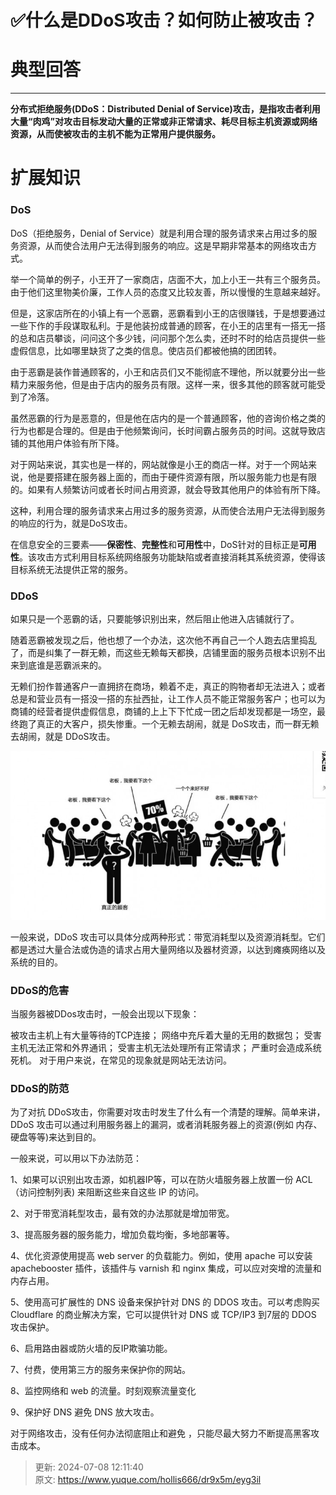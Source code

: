 # ✅什么是DDoS攻击？如何防止被攻击？

# 典型回答
****

**分布式拒绝服务(DDoS：Distributed Denial of Service)攻击，是指攻击者利用大量“肉鸡”对攻击目标发动大量的正常或非正常请求、耗尽目标主机资源或网络资源，从而使被攻击的主机不能为正常用户提供服务。**



# 扩展知识
### DoS


DoS（拒绝服务，Denial of Service）就是利用合理的服务请求来占用过多的服务资源，从而使合法用户无法得到服务的响应。这是早期非常基本的网络攻击方式。



举一个简单的例子，小王开了一家商店，店面不大，加上小王一共有三个服务员。由于他们这里物美价廉，工作人员的态度又比较友善，所以慢慢的生意越来越好。



但是，这家店所在的小镇上有一个恶霸，恶霸看到小王的店很赚钱，于是想要通过一些下作的手段谋取私利。于是他装扮成普通的顾客，在小王的店里有一搭无一搭的总和店员攀谈，问问这个多少钱，问问那个怎么卖，还时不时的给店员提供一些虚假信息，比如哪里缺货了之类的信息。使店员们都被他搞的团团转。



由于恶霸是装作普通顾客的，小王和店员们又不能彻底不理他，所以就要分出一些精力来服务他，但是由于店内的服务员有限。这样一来，很多其他的顾客就可能受到了冷落。



虽然恶霸的行为是恶意的，但是他在店内的是一个普通顾客，他的咨询价格之类的行为也都是合理的。但是由于他频繁询问，长时间霸占服务员的时间。这就导致店铺的其他用户体验有所下降。



对于网站来说，其实也是一样的，网站就像是小王的商店一样。对于一个网站来说，他是要搭建在服务器上面的，而由于硬件资源有限，所以服务能力也是有限的。如果有人频繁访问或者长时间占用资源，就会导致其他用户的体验有所下降。



这种，利用合理的服务请求来占用过多的服务资源，从而使合法用户无法得到服务的响应的行为，就是DoS攻击。



在信息安全的三要素——**保密性**、**完整性**和**可用性**中，DoS针对的目标正是**可用性**。该攻击方式利用目标系统网络服务功能缺陷或者直接消耗其系统资源，使得该目标系统无法提供正常的服务。



### DDoS


如果只是一个恶霸的话，只要能够识别出来，然后阻止他进入店铺就行了。



随着恶霸被发现之后，他也想了一个办法，这次他不再自己一个人跑去店里捣乱了，而是纠集了一群无赖，而这些无赖每天都换，店铺里面的服务员根本识别不出来到底谁是恶霸派来的。



无赖们扮作普通客户一直拥挤在商场，赖着不走，真正的购物者却无法进入；或者总是和营业员有一搭没一搭的东扯西扯，让工作人员不能正常服务客户；也可以为商铺的经营者提供虚假信息，商铺的上上下下忙成一团之后却发现都是一场空，最终跑了真正的大客户，损失惨重。一个无赖去胡闹，就是 DoS攻击，而一群无赖去胡闹，就是 DDoS攻击。



![15436414165546.png](./img/102qhMJrUXDojdly/1741335210530-cc8f1cff-008a-4eef-9114-7a4be3a4a600-142354.png)

一般来说，DDoS 攻击可以具体分成两种形式：带宽消耗型以及资源消耗型。它们都是透过大量合法或伪造的请求占用大量网络以及器材资源，以达到瘫痪网络以及系统的目的。



### DDoS的危害


当服务器被DDos攻击时，一般会出现以下现象：



被攻击主机上有大量等待的TCP连接； 网络中充斥着大量的无用的数据包； 受害主机无法正常和外界通讯； 受害主机无法处理所有正常请求； 严重时会造成系统死机。 对于用户来说，在常见的现象就是网站无法访问。



### DDoS的防范


为了对抗 DDoS攻击，你需要对攻击时发生了什么有一个清楚的理解。简单来讲，DDoS 攻击可以通过利用服务器上的漏洞，或者消耗服务器上的资源(例如 内存、硬盘等等)来达到目的。



一般来说，可以用以下办法防范：



1、如果可以识别出攻击源，如机器IP等，可以在防火墙服务器上放置一份 ACL（访问控制列表) 来阻断这些来自这些 IP 的访问。



2、对于带宽消耗型攻击，最有效的办法那就是增加带宽。



3、提高服务器的服务能力，增加负载均衡，多地部署等。



4、优化资源使用提高 web server 的负载能力。例如，使用 apache 可以安装 apachebooster 插件，该插件与 varnish 和 nginx 集成，可以应对突增的流量和内存占用。



5、使用高可扩展性的 DNS 设备来保护针对 DNS 的 DDOS 攻击。可以考虑购买 Cloudflare 的商业解决方案，它可以提供针对 DNS 或 TCP/IP3 到7层的 DDOS 攻击保护。



6、启用路由器或防火墙的反IP欺骗功能。



7、付费，使用第三方的服务来保护你的网站。



8、监控网络和 web 的流量。时刻观察流量变化



9、保护好 DNS 避免 DNS 放大攻击。



对于网络攻击，没有任何办法彻底阻止和避免 ，只能尽最大努力不断提高黑客攻击成本。





> 更新: 2024-07-08 12:11:40  
> 原文: <https://www.yuque.com/hollis666/dr9x5m/eyg3il>